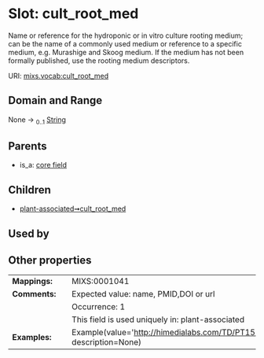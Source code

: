 
# Slot: cult_root_med


Name or reference for the hydroponic or in vitro culture rooting medium; can be the name of a commonly used medium or reference to a specific medium, e.g. Murashige and Skoog medium. If the medium has not been formally published, use the rooting medium descriptors.

URI: [mixs.vocab:cult_root_med](https://w3id.org/mixs/vocab/cult_root_med)


## Domain and Range

None &#8594;  <sub>0..1</sub> [String](types/String.md)

## Parents

 *  is_a: [core field](core_field.md)

## Children

 *  [plant-associated➞cult_root_med](plant_associated_cult_root_med.md)

## Used by


## Other properties

|  |  |  |
| --- | --- | --- |
| **Mappings:** | | MIXS:0001041 |
| **Comments:** | | Expected value: name, PMID,DOI or url |
|  | | Occurrence: 1 |
|  | | This field is used uniquely in: plant-associated |
| **Examples:** | | Example(value='http://himedialabs.com/TD/PT158.pdf', description=None) |

